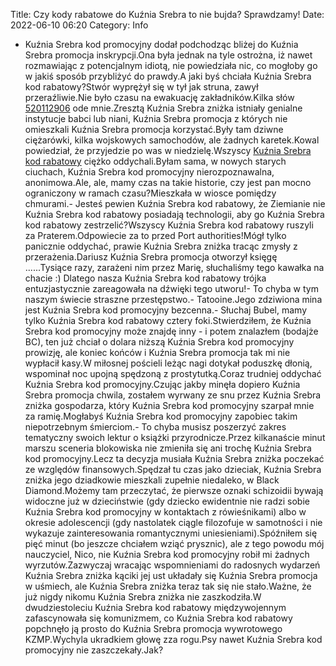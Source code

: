 Title: Czy kody rabatowe do Kuźnia Srebra to nie bujda? Sprawdzamy!
Date: 2022-06-10 06:20
Category: Info

- Kuźnia Srebra kod promocyjny dodał podchodząc bliżej do Kuźnia Srebra promocja inskrypcji.Ona była jednak na tyle ostrożna, iż nawet rozmawiając z potencjalnym idiotą, nie powiedziała nic, co mogłoby go w jakiś sposób przybliżyć do prawdy.A jaki byś chciała Kuźnia Srebra kod rabatowy?Stwór wyprężył się w tył jak struna, zawył przeraźliwie.Nie było czasu na ewakuację zakładników.Kilka słów [520112906](https://telinfo.co/pl/numer/520112906/) ode mnie.Zresztą Kuźnia Srebra zniżka istniały genialne instytucje babci lub niani, Kuźnia Srebra promocja z których nie omieszkali Kuźnia Srebra promocja korzystać.Były tam dziwne ciężarówki, kilka wojskowych samochodów, ale żadnych karetek.Kowal powiedział, że przyjedzie po was w niedzielę.Wszyscy [Kuźnia Srebra kod rabatowy](https://promki.pl/kody-rabatowe/kuznia-srebra) ciężko oddychali.Byłam sama, w nowych starych ciuchach, Kuźnia Srebra kod promocyjny nierozpoznawalna, anonimowa.Ale, ale, mamy czas na takie historie, czy jest pan mocno ograniczony w ramach czasu?Mieszkała w wiosce pomiędzy chmurami.- Jesteś pewien Kuźnia Srebra kod rabatowy, że Ziemianie nie Kuźnia Srebra kod rabatowy posiadają technologii, aby go Kuźnia Srebra kod rabatowy zestrzelić?Wszyscy Kuźnia Srebra kod rabatowy ruszyli za Praterem.Odpowiecie za to przed Port authorities!Mógł tylko panicznie oddychać, prawie Kuźnia Srebra zniżka tracąc zmysły z przerażenia.Dariusz Kuźnia Srebra promocja otworzył księgę ......Tysiące razy, zarażeni nim przez Marię, słuchaliśmy tego kawałka na chacie :) Dlatego nasza Kuźnia Srebra kod rabatowy trójka entuzjastycznie zareagowała na dźwięki tego utworu!- To chyba w tym naszym świecie straszne przestępstwo.- Tatooine.Jego zdziwiona mina jest Kuźnia Srebra kod promocyjny bezcenna.- Słuchaj Bubel, mamy tylko Kuźnia Srebra kod rabatowy cztery foki.Stwierdziłem, że Kuźnia Srebra kod promocyjny może znajdę inny - i potem znalazłem (bodajże BC), ten już chciał o dolara niższą Kuźnia Srebra kod promocyjny prowizję, ale koniec końców i Kuźnia Srebra promocja tak mi nie wypłacił kasy.W miłosnej pościeli leżąc nagi dotykał poduszkę dłonią, wspominał noc upojną spędzoną z prostytutką.Coraz trudniej oddychać Kuźnia Srebra kod promocyjny.Czując jakby minęła dopiero Kuźnia Srebra promocja chwila, zostałem wyrwany ze snu przez Kuźnia Srebra zniżka gospodarza, który Kuźnia Srebra kod promocyjny szarpał mnie za ramię.Mogłabyś Kuźnia Srebra kod promocyjny zapobiec takim niepotrzebnym śmierciom.- To chyba musisz poszerzyć zakres tematyczny swoich lektur o książki przyrodnicze.Przez kilkanaście minut marszu sceneria blokowiska nie zmieniła się ani trochę Kuźnia Srebra kod promocyjny.Lecz ta decyzja musiała Kuźnia Srebra zniżka poczekać ze względów finansowych.Spędzał tu czas jako dzieciak, Kuźnia Srebra zniżka jego dziadkowie mieszkali zupełnie niedaleko, w Black Diamond.Możemy tam przeczytać, że pierwsze oznaki schizoidii bywają widoczne już w dzieciństwie (gdy dziecko ewidentnie nie radzi sobie Kuźnia Srebra kod promocyjny w kontaktach z rówieśnikami) albo w okresie adolescencji (gdy nastolatek ciągle filozofuje w samotności i nie wykazuje zainteresowania romantycznymi uniesieniami).Spóźniłem się pięć minut (bo jeszcze chciałem wziąć prysznic), ale z tego powodu mój nauczyciel, Nico, nie Kuźnia Srebra kod promocyjny robił mi żadnych wyrzutów.Zazwyczaj wracając wspomnieniami do radosnych wydarzeń Kuźnia Srebra zniżka kąciki jej ust układały się Kuźnia Srebra promocja w uśmiech, ale Kuźnia Srebra zniżka teraz tak się nie stało.Ważne, że już nigdy nikomu Kuźnia Srebra zniżka nie zaszkodziła.W dwudziestoleciu Kuźnia Srebra kod rabatowy międzywojennym zafascynowała się komunizmem, co Kuźnia Srebra kod rabatowy popchnęło ją prosto do Kuźnia Srebra promocja wywrotowego KZMP.Wychyla ukradkiem głowę zza rogu.Psy nawet Kuźnia Srebra kod promocyjny nie zaszczekały.Jak?
